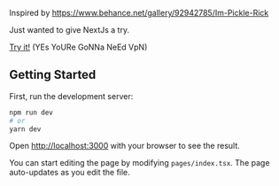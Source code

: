 Inspired by https://www.behance.net/gallery/92942785/Im-Pickle-Rick

Just wanted to give NextJs a try.

[Try it!](https://im-pickle-rick.netlify.app/) (YEs YoURe GoNNa NeEd VpN)

## Getting Started

First, run the development server:

```bash
npm run dev
# or
yarn dev
```

Open [http://localhost:3000](http://localhost:3000) with your browser to see the result.

You can start editing the page by modifying `pages/index.tsx`. The page auto-updates as you edit the file.
